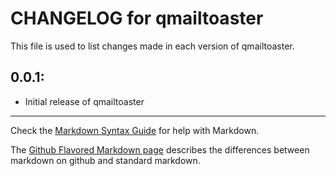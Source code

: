 # CHANGELOG for qmailtoaster

This file is used to list changes made in each version of qmailtoaster.

## 0.0.1:

* Initial release of qmailtoaster

- - - 
Check the [Markdown Syntax Guide](http://daringfireball.net/projects/markdown/syntax) for help with Markdown.

The [Github Flavored Markdown page](http://github.github.com/github-flavored-markdown/) describes the differences between markdown on github and standard markdown.

